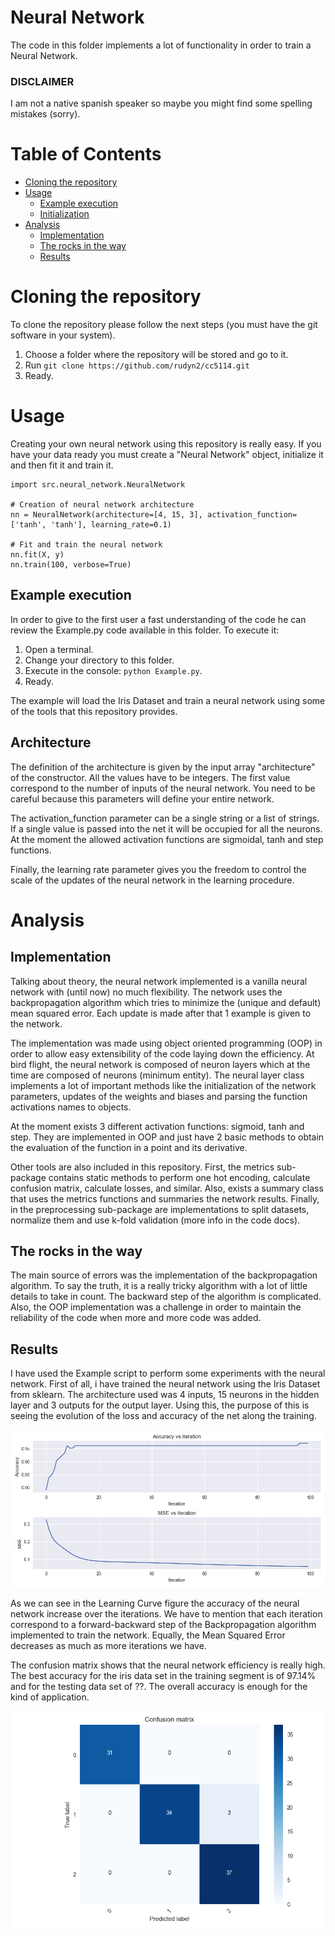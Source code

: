 # Neural Network

The code in this folder implements a lot of functionality in order to train a Neural Network.

### DISCLAIMER

I am not a native spanish speaker so maybe you might find some spelling mistakes (sorry).

Table of Contents
================

  * [Cloning the repository](#cloning)
  * [Usage](#usage)
    * [Example execution](#example-execution)
    * [Initialization](#arch)
  * [Analysis](#analysis)
    * [Implementation](#implementation)
    * [The rocks in the way](#the-rocks-in-the-way)
    * [Results](#results)
  

Cloning the repository
===

To clone the repository please follow the next steps (you must have the git software in your system).

1) Choose a folder where the repository will be stored and go to it.
2) Run ``git clone https://github.com/rudyn2/cc5114.git``
3) Ready.

Usage
====

Creating your own neural network using this repository is really easy. If you have your data
ready you must create a "Neural Network" object, initialize it and then fit it and train it.

````
import src.neural_network.NeuralNetwork

# Creation of neural network architecture
nn = NeuralNetwork(architecture=[4, 15, 3], activation_function=['tanh', 'tanh'], learning_rate=0.1)

# Fit and train the neural network
nn.fit(X, y)
nn.train(100, verbose=True)
````

Example execution
---

In order to give to the first user a fast understanding of the code he can review the Example.py code available
in this folder. To execute it:

1) Open a terminal.
2) Change your directory to this folder.
3) Execute in the console: ``python Example.py``.
4) Ready.

The example will load the Iris Dataset and train a neural network using some of the tools that this
repository provides.

Architecture
---

The definition of the architecture is given by the input array "architecture" of the constructor. 
All the values have to be integers. The first value correspond to the number of inputs of the neural 
network. You need to be careful because this parameters will define your entire network.

The activation_function parameter can be a single string or a list of strings. If a single value is passed into
the net it will be occupied for all the neurons. At the moment the allowed activation functions are sigmoidal,
tanh and step functions.

Finally, the learning rate parameter gives you the freedom to control the scale of the updates of the
neural network in the learning procedure.

Analysis
===

Implementation
---

Talking about theory, the neural network implemented is a vanilla neural network with (until now) no much flexibility. 
The network uses the backpropagation algorithm which tries to minimize the (unique and default) mean squared error. Each
update is made after that 1 example is given to the network.

The implementation was made using object oriented programming (OOP) in order to allow easy extensibility of the code laying 
down the efficiency. At bird flight, the neural network is composed of neuron layers which at the time are composed of
neurons (minimum entity). The neural layer class implements a lot of important methods like the initialization of the
network parameters, updates of the weights and biases and parsing the function activations names to objects.

At the moment exists 3 different activation functions: sigmoid, tanh and step. They are implemented in OOP and just have
2 basic methods to obtain the evaluation of the function in a point and its derivative.

Other tools are also included in this repository. First, the metrics sub-package contains static methods
to perform one hot encoding, calculate confusion matrix, calculate losses, and similar. Also, exists a summary
class that uses the metrics functions and summaries the network results. Finally, in the preprocessing sub-package
are implementations to split datasets, normalize them and use k-fold validation (more info in the code docs).

The rocks in the way
---

The main source of errors was the implementation of the backpropagation algorithm. To say the truth, it is a really
tricky algorithm with a lot of little details to take in count. The backward step of the algorithm is complicated.
Also, the OOP implementation was a challenge in order to maintain the reliability of the code when more and more 
code was added. 

Results
---

I have used the Example script to perform some experiments with the neural network. First of all, i have trained
the neural network using the Iris Dataset from sklearn. The architecture used was 4 inputs, 15 neurons
in the hidden layer and 3 outputs for the output layer. Using this, the purpose of this is seeing the evolution of the 
loss and accuracy of the net along the training.

![Learning Curve](example_resources/learning_curve.png)

As we can see in the Learning Curve figure the accuracy of the neural network increase over the iterations. We have
to mention that each iteration correspond to a forward-backward step of the Backpropagation algorithm implemented
to train the network. Equally, the Mean Squared Error decreases as much as more iterations we have.  

The confusion matrix shows that the neural network efficiency is really high. The best accuracy for
the iris data set in the training segment is of 97.14% and for the testing data set of ??. The overall
accuracy is enough for the kind of application.  

![Confusion matrix](example_resources/confusion_matrix.png)
